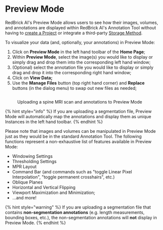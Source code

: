 # Preview Mode

RedBrick AI's Preview Mode allows users to see how their images, volumes, and annotations are displayed within RedBrick AI's Annotation Tool without having to [create a Project](../projects/get-started-with-a-project.md#creating-a-project) or integrate a third-party [Storage Method](import-cloud-data.md).

To visualize your data (and, optionally, your annotations) in Preview Mode:

1. Click on **Preview Mode** in the left hand toolbar of the **Home Page**;
2. Within **Preview Mode**, select the image(s) you would like to display or simply drag and drop them into the corresponding left hand window;
3. (Optional) select the annotation file you would like to display or simply drag and drop it into the corresponding right hand window;
4. Click on **View Data;**
5. Use the **Manage Files** button (top right hand corner) and **Replace** buttons (in the dialog menu) to swap out new files as needed;

<figure><img src="../.gitbook/assets/preview-tool.gif" alt=""><figcaption><p>Uploading a spine MRI scan and annotations to Preview Mode</p></figcaption></figure>

{% hint style="info" %}
If you are uploading a segmentation file, Preview Mode will automatically map the annotations and display them as unique Instances in the left hand toolbar.
{% endhint %}

Please note that images and volumes can be manipulated in Preview Mode just as they would be in the standard Annotation Tool. The following functions represent a non-exhaustive list of features available in Preview Mode:

* Windowing Settings
* Thresholding Settings
* MPR Layout
* Command Bar (and commands such as "toggle Linear Pixel Interpolation", "toggle permanent crosshairs", etc.)
* Oblique Planes
* Horizontal and Vertical Flipping
* Viewport Maximization and Minimization;
* ...and more!

{% hint style="warning" %}
If you are uploading a segmentation file that contains **non-segmentation annotations** (e.g. length measurements, bounding boxes, etc.), the non-segmentation annotations will **not** display in Preview Mode.
{% endhint %}
